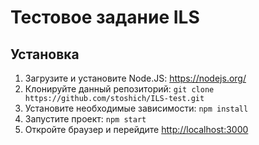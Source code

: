 # Тестовое задание ILS

## Установка

1. Загрузите и установите Node.JS: https://nodejs.org/
2. Клонируйте данный репозиторий: `git clone https://github.com/stoshich/ILS-test.git`
3. Установите необходимые зависимости: `npm install`
4. Запустите проект: `npm start`
5. Откройте браузер и перейдите <http://localhost:3000>
